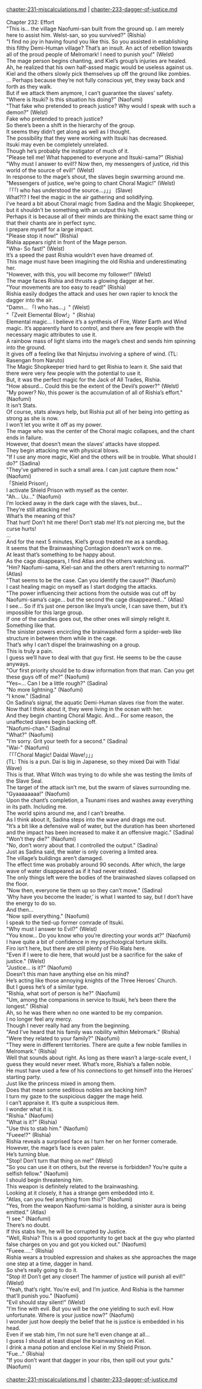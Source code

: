 [chapter-231-miscalculations.md](./chapter-231-miscalculations.md) | [chapter-233-dagger-of-justice.md](./chapter-233-dagger-of-justice.md) <br/>
<br/>
Chapter 232: Effort<br/>
"This is… the village Naofumi-san built from the ground up. I am merely here to assist him. Welst-san, so you survived?" (Rishia)<br/>
"I find no joy in having found you like this. So you assisted in establishing this filthy Demi-Human village? That’s an insult. An act of rebellion towards all of the proud people of Melromark! I need to punish you!" (Welst)<br/>
The mage person begins chanting, and Kiel’s group’s injuries are healed.<br/>
Ah, he realized that his own half-assed magic would be useless against us.<br/>
Kiel and the others slowly pick themselves up off the ground like zombies.<br/>
… Perhaps because they’re not fully conscious yet, they sway back and forth as they walk.<br/>
But if we attack them anymore, I can’t guarantee the slaves’ safety.<br/>
"Where is Itsuki? Is this situation his doing?" (Naofumi)<br/>
"That fake who pretended to preach justice? Why would I speak with such a demon?" (Welst)<br/>
Fake who pretended to preach justice?<br/>
So there’s been a shift in the hierarchy of the group.<br/>
It seems they didn’t get along as well as I thought.<br/>
The possibility that they were working with Itsuki has decreased.<br/>
Itsuki may even be completely unrelated.<br/>
Though he’s probably the instigator of much of it.<br/>
"Please tell me! What happened to everyone and Itsuki-sama?" (Rishia)<br/>
"Why must I answer to evil!? Now then, my messengers of justice, rid this world of the source of evil!" (Welst)<br/>
In response to the mage’s shout, the slaves begin swarming around me.<br/>
"Messengers of justice, we’re going to chant Choral Magic!" (Welst)<br/>
「「「I who has understood the source…」」」 (Slave)<br/>
What?!? I feel the magic in the air gathering and solidifying.<br/>
I’ve heard a bit about Choral magic from Sadina and the Magic Shopkeeper, but it shouldn’t be something with an output this high.<br/>
Perhaps it is because all of their minds are thinking the exact same thing or that their chants are in perfect sync.<br/>
I prepare myself for a large impact.<br/>
"Please stop it now!" (Rishia)<br/>
Rishia appears right in front of the Mage person.<br/>
"Wha- So fast!" (Welst)<br/>
It’s a speed the past Rishia wouldn’t even have dreamed of.<br/>
This mage must have been imagining the old Rishia and underestimating her.<br/>
"However, with this, you will become my follower!" (Welst)<br/>
The mage faces Rishia and thrusts a glowing dagger at her.<br/>
"Your movements are too easy to read!" (Rishia)<br/>
Rishia easily dodges the attack and uses her own rapier to knock the dagger into the air.<br/>
"Damn… 「I who has…」" (Welst)<br/>
"「Zveit Elemental Blow!」" (Rishia)<br/>
Elemental magic… I believe it’s a synthesis of Fire, Water Earth and Wind magic. It’s apparently hard to control, and there are few people with the necessary magic attributes to use it.<br/>
A rainbow mass of light slams into the mage’s chest and sends him spinning into the ground.<br/>
It gives off a feeling like that Ninjutsu involving a sphere of wind. (TL: Rasengan from Naruto)<br/>
The Magic Shopkeeper tried hard to get Rishia to learn it. She said that there were very few people with the potential to use it.<br/>
But, it was the perfect magic for the Jack of All Trades, Rishia.<br/>
"How absurd… Could this be the extent of the Devil’s power?" (Welst)<br/>
"My power? No, this power is the accumulation of all of Rishia’s effort." (Naofumi)<br/>
It isn’t Stats.<br/>
Of course, stats always help, but Rishia put all of her being into getting as strong as she is now.<br/>
I won’t let you write it off as my power.<br/>
The mage who was the center of the Choral magic collapses, and the chant ends in failure.<br/>
However, that doesn’t mean the slaves’ attacks have stopped.<br/>
They begin attacking me with physical blows.<br/>
"If I use any more magic, Kiel and the others will be in trouble. What should I do?" (Sadina)<br/>
"They’ve gathered in such a small area. I can just capture them now." (Naofumi)<br/>
「Shield Prison!」<br/>
I activate Shield Prison with myself as the center.<br/>
"Ah… Uu…" (Naofumi)<br/>
I’m locked away in the dark cage with the slaves, but…<br/>
They’re still attacking me!<br/>
What’s the meaning of this?<br/>
That hurt! Don’t hit me there! Don’t stab me! It’s not piercing me, but the curse hurts!<br/>
…<br/>
And for the next 5 minutes, Kiel’s group treated me as a sandbag.<br/>
It seems that the Brainwashing Contagion doesn’t work on me.<br/>
At least that’s something to be happy about.<br/>
As the cage disappears, I find Atlas and the others watching us.<br/>
"Hm? Naofumi-sama, Kiel-san and the others aren’t returning to normal?" (Atlas)<br/>
"That seems to be the case. Can you identify the cause?" (Naofumi)<br/>
I cast healing magic on myself as I start dodging the attacks.<br/>
"The power influencing their actions from the outside was cut off by Naofumi-sama’s cage… but the second the cage disappeared…" (Atlas)<br/>
I see… So if it’s just one person like Imya’s uncle, I can save them, but it’s impossible for this large group.<br/>
If one of the candles goes out, the other ones will simply relight it. Something like that.<br/>
The sinister powers encircling the brainwashed form a spider-web like structure in between them while in the cage.<br/>
That’s why I can’t dispel the brainwashing on a group.<br/>
This is truly a pain.<br/>
I guess we’ll have to deal with that guy first. He seems to be the cause anyways.<br/>
"Our first priority should be to draw information from that man. Can you get these guys off of me?" (Naofumi)<br/>
"Yes~… Can I be a little rough?" (Sadina)<br/>
"No more lightning." (Naofumi)<br/>
"I know." (Sadina)<br/>
On Sadina’s signal, the aquatic Demi-Human slaves rise from the water.<br/>
Now that I think about it, they were living in the ocean with her.<br/>
And they begin chanting Choral Magic. And… For some reason, the unaffected slaves begin backing off.<br/>
"Naofumi-chan." (Sadina)<br/>
"What?" (Naofumi)<br/>
"I’m sorry. Grit your teeth for a second." (Sadina)<br/>
"Wai-" (Naofumi)<br/>
「「「Choral Magic! Daidal Wave!」」」<br/>
(TL: This is a pun. Dai is big in Japanese, so they mixed Dai with Tidal Wave)<br/>
This is that. What Witch was trying to do while she was testing the limits of the Slave Seal.<br/>
The target of the attack isn’t me, but the swarm of slaves surrounding me.<br/>
"Gyaaaaaaaa!" (Naofumi)<br/>
Upon the chant’s completion, a Tsunami rises and washes away everything in its path. Including me.<br/>
The world spins around me, and I can’t breathe.<br/>
As I think about it, Sadina steps into the wave and drags me out.<br/>
"It’s a bit like a defensive wall of water, but the duration has been shortened and the impact has been increased to make it an offensive magic." (Sadina)<br/>
"Won’t they die?" (Naofumi)<br/>
"No, don’t worry about that. I controlled the output." (Sadina)<br/>
Just as Sadina said, the water is only covering a limited area.<br/>
The village’s buildings aren’t damaged.<br/>
The effect time was probably around 90 seconds. After which, the large wave of water disappeared as if it had never existed.<br/>
The only things left were the bodies of the brainwashed slaves collapsed on the floor.<br/>
"Now then, everyone tie them up so they can’t move." (Sadina)<br/>
‘Why have you become the leader,’ is what I wanted to say, but I don’t have the energy to do so.<br/>
And then…<br/>
"Now spill everything." (Naofumi)<br/>
I speak to the tied-up former comrade of Itsuki.<br/>
"Why must I answer to Evil?" (Welst)<br/>
"You know… Do you know who you’re directing your words at?" (Naofumi)<br/>
I have quite a bit of confidence in my psychological torture skills.<br/>
Firo isn’t here, but there are still plenty of Filo Rials here.<br/>
"Even if I were to die here, that would just be a sacrifice for the sake of justice." (Welst)<br/>
"Justice… is it?" (Naofumi)<br/>
Doesn’t this man have anything else on his mind?<br/>
He’s acting like those annoying knights of the Three Heroes’ Church.<br/>
But I guess he’s of a similar type.<br/>
"Rishia, what sort of person is he?" (Naofumi)<br/>
"Um, among the companions in service to Itsuki, he’s been there the longest." (Rishia)<br/>
Ah, so he was there when no one wanted to be my companion.<br/>
I no longer feel any mercy.<br/>
Though I never really had any from the beginning.<br/>
"And I’ve heard that his family was nobility within Melromark." (Rishia)<br/>
"Were they related to your family?" (Naofumi)<br/>
"They were in different territories. There are quite a few noble families in Melromark." (Rishia)<br/>
Well that sounds about right. As long as there wasn’t a large-scale event, I guess they would never meet. What’s more, Rishia’s a fallen noble.<br/>
He must have used a few of his connections to get himself into the Heroes’ starting party.<br/>
Just like the princess mixed in among them.<br/>
Does that mean some seditious nobles are backing him?<br/>
I turn my gaze to the suspicious dagger the mage held.<br/>
I can’t appraise it. It’s quite a suspicious item.<br/>
I wonder what it is.<br/>
"Rishia." (Naofumi)<br/>
"What is it?" (Rishia)<br/>
"Use this to stab him." (Naofumi)<br/>
"Fueee!?" (Rishia)<br/>
Rishia reveals a surprised face as I turn her on her former comerade.<br/>
However, the mage’s face is even paler.<br/>
He’s turning blue.<br/>
"Stop! Don’t turn that thing on me!" (Welst)<br/>
"So you can use it on others, but the reverse is forbidden? You’re quite a selfish fellow." (Naofumi)<br/>
I should begin threatening him.<br/>
This weapon is definitely related to the brainwashing.<br/>
Looking at it closely, it has a strange gem embedded into it.<br/>
"Atlas, can you feel anything from this?" (Naofumi)<br/>
"Yes, from the weapon Naofumi-sama is holding, a sinister aura is being emitted." (Atlas)<br/>
"I see." (Naofumi)<br/>
There’s no doubt.<br/>
If this stabs him, he will be corrupted by Justice.<br/>
"Well, Rishia? This is a good opportunity to get back at the guy who planted false charges on you and got you kicked out." (Naofumi)<br/>
"Fueee….." (Rishia)<br/>
Rishia wears a troubled expression and shakes as she approaches the mage one step at a time, dagger in hand.<br/>
So she’s really going to do it.<br/>
"Stop it! Don’t get any closer! The hammer of justice will punish all evil!" (Welst)<br/>
"Yeah, that’s right. You’re evil, and I’m justice. And Rishia is the hammer that’ll punish you." (Naofumi)<br/>
"Evil should stay silent!" (Welst)<br/>
"I’m fine with evil. But you will be the one yielding to such evil. How unfortunate. Where is your justice now?" (Naofumi)<br/>
I wonder just how deeply the belief that he is justice is embedded in his head.<br/>
Even if we stab him, I’m not sure he’ll even change at all…<br/>
I guess I should at least dispel the brainwashing on Kiel.<br/>
I drink a mana potion and enclose Kiel in my Shield Prison.<br/>
"Fue…" (Rishia)<br/>
"If you don’t want that dagger in your ribs, then spill out your guts." (Naofumi)<br/>
<br/>
[chapter-231-miscalculations.md](./chapter-231-miscalculations.md) | [chapter-233-dagger-of-justice.md](./chapter-233-dagger-of-justice.md) <br/>
